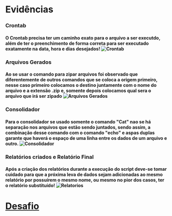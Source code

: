 # Evidências

### Crontab 
#### O Crontab precisa ter um caminho exato para o arquivo a ser executdo, além de ter o preenchimento de forma correta para ser executado exatamente na data, hora e dias desejados! ![Crontab](https://github.com/guidonadon/Compass-scholarship/blob/e151a8f97cd57c08bf5edf4d6841b5a747bc70a2/Sprint%201/evidencias/crontab.png)

### Arquivos Gerados
#### Ao se usar o comando para zipar arquivos foi observado que diferentemente de outros comandos que se coloca a origem primeiro, nesse caso primeiro colocamos o destino juntamente com o nome do arquivo e a extensão .zip e, somente depois colocamos qual sera o arquivo que irá ser zipado ![Arquivos Gerados](https://github.com/guidonadon/Compass-scholarship/blob/e151a8f97cd57c08bf5edf4d6841b5a747bc70a2/Sprint%201/evidencias/arquivos%20gerados.png)

### Consolidador
#### Para o consolidador se usado somente o comando "Cat" nao se há separação nos arquivos que estão sendo juntados, sendo assim, a combinação desse comando com o comando "echo" e aspas duplas garante que haverá o espaço de uma linha entre os dados de um arquivo e outro. ![Consolidador](https://github.com/guidonadon/Compass-scholarship/blob/e151a8f97cd57c08bf5edf4d6841b5a747bc70a2/Sprint%201/evidencias/Consolidador.png)

### Relatórios criados e Relatório Final 
#### Após a criação dos relatórios durante a execução do script deve-se tomar cuidado para que a próxima leva de dados sejam adicionadas ao mesmo relatório por possuírem o mesmo nome, ou mesmo no pior dos casos, ter o relatório substituído! ![Relatorios](https://github.com/guidonadon/Compass-scholarship/blob/e151a8f97cd57c08bf5edf4d6841b5a747bc70a2/Sprint%201/evidencias/relatorios%20criados%20e%20relatorio%20final.png)

# __[Desafio](https://github.com/guidonadon/Compass-scholarship/tree/e5f4c89d783e7a27d4bca95d21204db9d7cb890b/Sprint%201/desafio)__
